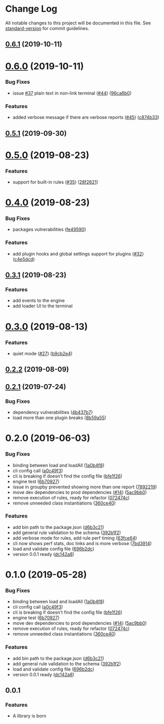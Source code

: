 # Change Log

All notable changes to this project will be documented in this file. See [standard-version](https://github.com/conventional-changelog/standard-version) for commit guidelines.

<a name="0.6.1"></a>
## [0.6.1](https://github.com/Jam3/adviser/compare/v0.6.0...v0.6.1) (2019-10-11)



<a name="0.6.0"></a>
# [0.6.0](https://github.com/Jam3/adviser/compare/v0.5.1...v0.6.0) (2019-10-11)


### Bug Fixes

* issue [#37](https://github.com/Jam3/adviser/issues/37) plain text in non-link terminal ([#44](https://github.com/Jam3/adviser/issues/44)) ([96ca6b0](https://github.com/Jam3/adviser/commit/96ca6b0))


### Features

* added verbose message if there are verbose reports ([#45](https://github.com/Jam3/adviser/issues/45)) ([c874b33](https://github.com/Jam3/adviser/commit/c874b33))



<a name="0.5.1"></a>
## [0.5.1](https://github.com/Jam3/adviser/compare/v0.5.0...v0.5.1) (2019-09-30)



<a name="0.5.0"></a>
# [0.5.0](https://github.com/Jam3/adviser/compare/v0.4.0...v0.5.0) (2019-08-23)


### Features

* support for built-in rules ([#35](https://github.com/Jam3/adviser/issues/35)) ([28f2621](https://github.com/Jam3/adviser/commit/28f2621))



<a name="0.4.0"></a>
# [0.4.0](https://github.com/Jam3/adviser/compare/v0.3.1...v0.4.0) (2019-08-23)


### Bug Fixes

* packages vulnerabilities ([fe49590](https://github.com/Jam3/adviser/commit/fe49590))


### Features

* add plugin hooks and global settings support for plugins ([#32](https://github.com/Jam3/adviser/issues/32)) ([c4e5dcd](https://github.com/Jam3/adviser/commit/c4e5dcd))



<a name="0.3.1"></a>
## [0.3.1](https://github.com/Jam3/adviser/compare/v0.3.0...v0.3.1) (2019-08-23)

### Features

* add events to the engine
* add loader UI to the terminal


<a name="0.3.0"></a>
# [0.3.0](https://github.com/Jam3/adviser/compare/v0.2.2...v0.3.0) (2019-08-13)


### Features

* quiet mode ([#27](https://github.com/Jam3/adviser/issues/27)) ([b9cb2e4](https://github.com/Jam3/adviser/commit/b9cb2e4))



<a name="0.2.2"></a>
## [0.2.2](https://github.com/Jam3/adviser/compare/v0.2.1...v0.2.2) (2019-08-09)



<a name="0.2.1"></a>
## [0.2.1](https://github.com/Jam3/adviser/compare/v0.2.0...v0.2.1) (2019-07-24)


### Bug Fixes

* dependency vulnerabilities ([4b437b7](https://github.com/Jam3/adviser/commit/4b437b7))
* load more than one plugin breaks ([8b59a55](https://github.com/Jam3/adviser/commit/8b59a55))



<a name="0.2.0"></a>
# 0.2.0 (2019-06-03)


### Bug Fixes

* binding between load and loadAll ([1a0b4f8](https://github.com/Jam3/intern-sentinal/commit/1a0b4f8))
* cli config call ([a0c49f3](https://github.com/Jam3/intern-sentinal/commit/a0c49f3))
* cli is breaking if doesn't find the config file ([bfe1f26](https://github.com/Jam3/intern-sentinal/commit/bfe1f26))
* engine test ([6b70927](https://github.com/Jam3/intern-sentinal/commit/6b70927))
* issue in groupby prevented showing more than one report ([7892219](https://github.com/Jam3/intern-sentinal/commit/7892219))
* move dev dependencies to prod dependencies ([#14](https://github.com/Jam3/intern-sentinal/issues/14)) ([5ac9bb0](https://github.com/Jam3/intern-sentinal/commit/5ac9bb0))
* remove execution of rules, ready for refactor ([072474c](https://github.com/Jam3/intern-sentinal/commit/072474c))
* remove unneeded class instantiations ([360ce40](https://github.com/Jam3/intern-sentinal/commit/360ce40))


### Features

* add bin path to the package.json ([d6b3c21](https://github.com/Jam3/intern-sentinal/commit/d6b3c21))
* add general rule validation to the schema ([392b1f2](https://github.com/Jam3/intern-sentinal/commit/392b1f2))
* add verbose mode for rules, add rule perf timing ([63fce64](https://github.com/Jam3/intern-sentinal/commit/63fce64))
* cli now shows perf stats, doc links and is more verbose ([7bd3914](https://github.com/Jam3/intern-sentinal/commit/7bd3914))
* load and validate config file ([696b2dc](https://github.com/Jam3/intern-sentinal/commit/696b2dc))
* version 0.0.1 ready ([dc142a8](https://github.com/Jam3/intern-sentinal/commit/dc142a8))



<a name="0.1.0"></a>
# 0.1.0 (2019-05-28)


### Bug Fixes

* binding between load and loadAll ([1a0b4f8](https://github.com/Jam3/intern-sentinal/commit/1a0b4f8))
* cli config call ([a0c49f3](https://github.com/Jam3/intern-sentinal/commit/a0c49f3))
* cli is breaking if doesn't find the config file ([bfe1f26](https://github.com/Jam3/intern-sentinal/commit/bfe1f26))
* engine test ([6b70927](https://github.com/Jam3/intern-sentinal/commit/6b70927))
* move dev dependencies to prod dependencies ([#14](https://github.com/Jam3/intern-sentinal/issues/14)) ([5ac9bb0](https://github.com/Jam3/intern-sentinal/commit/5ac9bb0))
* remove execution of rules, ready for refactor ([072474c](https://github.com/Jam3/intern-sentinal/commit/072474c))
* remove unneeded class instantiations ([360ce40](https://github.com/Jam3/intern-sentinal/commit/360ce40))


### Features

* add bin path to the package.json ([d6b3c21](https://github.com/Jam3/intern-sentinal/commit/d6b3c21))
* add general rule validation to the schema ([392b1f2](https://github.com/Jam3/intern-sentinal/commit/392b1f2))
* load and validate config file ([696b2dc](https://github.com/Jam3/intern-sentinal/commit/696b2dc))
* version 0.0.1 ready ([dc142a8](https://github.com/Jam3/intern-sentinal/commit/dc142a8))



<a name="0.0.1"></a>
## 0.0.1

### Features

- A library is born
